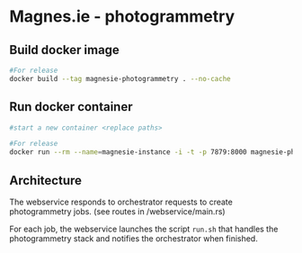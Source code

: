 # Magnes.ie - photogrammetry

## Build docker image

```sh
#For release
docker build --tag magnesie-photogrammetry . --no-cache
```

## Run docker container

```sh
#start a new container <replace paths>

#For release
docker run --rm --name=magnesie-instance -i -t -p 7879:8000 magnesie-photogrammetry
```

## Architecture

The webservice responds to orchestrator requests to create photogrammetry jobs. (see routes in /webservice/main.rs)

For each job, the webservice launches the script `run.sh` that handles the photogrammetry stack and notifies the orchestrator when finished.
